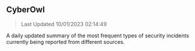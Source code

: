 ## CyberOwl 
> Last Updated 10/01/2023 02:14:49 


A daily updated summary of the most frequent types of security incidents currently being reported from different sources.

